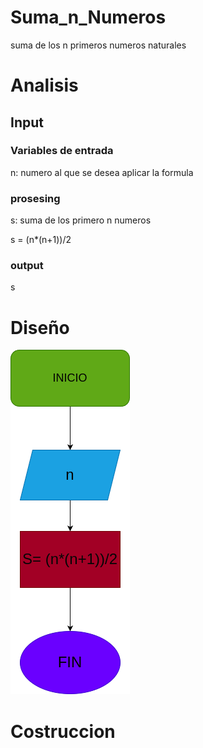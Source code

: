 # Suma_n_Numeros
suma de los n primeros numeros naturales

# Analisis 

## Input


### Variables de entrada
n: numero al que se desea aplicar la formula
### prosesing
s: suma de los primero n numeros

s = (n*(n+1))/2

### output
s
# Diseño

![Diagrama de flujo](diagrama.png "diagramade flujo")
# Costruccion
